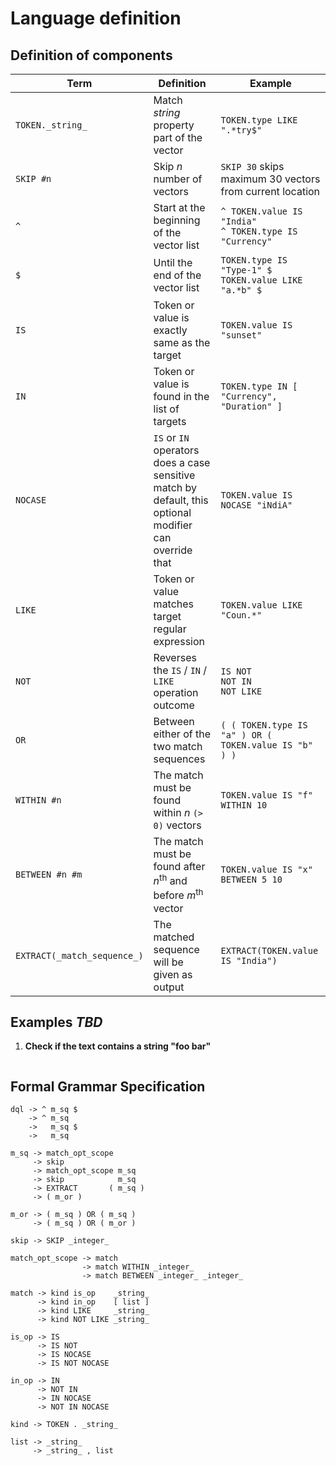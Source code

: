 # Language definition 

## Definition of components
| Term                        | Definition                                                                                               | Example                                                    |
|-----------------------------|----------------------------------------------------------------------------------------------------------|------------------------------------------------------------|
| `TOKEN._string_`            | Match _string_ property part of the vector                                                               | `TOKEN.type LIKE ".*try$"`                                 |
| `SKIP #n`                   | Skip _n_ number of vectors                                                                               | `SKIP 30` skips maximum 30 vectors from current location   |
| `^`                         | Start at the beginning of the vector list                                                                | `^ TOKEN.value IS "India"`<br>`^ TOKEN.type IS "Currency"` |
| `$`                         | Until the end of the vector list                                                                         | `TOKEN.type IS "Type-1" $`<br>`TOKEN.value LIKE "a.*b" $`  |
| `IS`                        | Token or value is exactly same as the target                                                             | `TOKEN.value IS "sunset"`                                  |
| `IN`                        | Token or value is found in the list of targets                                                           | `TOKEN.type IN [ "Currency", "Duration" ]`                 |
| `NOCASE`                    | `IS` or `IN` operators does a case sensitive match by default, this optional modifier can override that  | `TOKEN.value IS NOCASE "iNdiA"`                            |
| `LIKE`                      | Token or value matches target regular expression                                                         | `TOKEN.value LIKE "Coun.*"`                                |
| `NOT`                       | Reverses the `IS` / `IN` / `LIKE` operation outcome                                                      | `IS NOT`<br>`NOT IN`<br>`NOT LIKE`                         |
| `OR`                        | Between either of the two match sequences                                                                | `( ( TOKEN.type IS "a" ) OR ( TOKEN.value IS "b" ) )`      |
| `WITHIN #n`                 | The match must be found within _n_ `(> 0)` vectors                                                       | `TOKEN.value IS "f" WITHIN 10`                             |
| `BETWEEN #n #m`             | The match must be found after _n_<sup>th</sup> and before _m_<sup>th</sup> vector                        | `TOKEN.value IS "x" BETWEEN 5 10`                          |
| `EXTRACT(_match_sequence_)` | The matched sequence will be given as output                                                             | `EXTRACT(TOKEN.value IS "India")`                          |

## Examples _**TBD**_
1. **Check if the text contains a string "foo bar"**
    ```
    ```

## Formal Grammar Specification
```
dql -> ^ m_sq $
    -> ^ m_sq
    ->   m_sq $
    ->   m_sq

m_sq -> match_opt_scope
     -> skip
     -> match_opt_scope m_sq
     -> skip            m_sq
     -> EXTRACT       ( m_sq )
     -> ( m_or )

m_or -> ( m_sq ) OR ( m_sq )
     -> ( m_sq ) OR ( m_or )

skip -> SKIP _integer_

match_opt_scope -> match
                -> match WITHIN _integer_
                -> match BETWEEN _integer_ _integer_

match -> kind is_op    _string_
      -> kind in_op    [ list ]
      -> kind LIKE     _string_
      -> kind NOT LIKE _string_

is_op -> IS
      -> IS NOT
      -> IS NOCASE
      -> IS NOT NOCASE

in_op -> IN
      -> NOT IN
      -> IN NOCASE
      -> NOT IN NOCASE

kind -> TOKEN . _string_

list -> _string_
     -> _string_ , list
```
